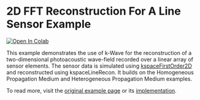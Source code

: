# 2D FFT Reconstruction For A Line Sensor Example 

[![Open In Colab](https://colab.research.google.com/assets/colab-badge.svg)](todo)

This example demonstrates the use of k-Wave for the reconstruction of a two-dimensional photoacoustic wave-field recorded over a linear array of sensor elements. The sensor data is simulated using [kspaceFirstOrder2D](https://k-wave-python.readthedocs.io/en/latest/kwave.kspaceFirstOrder2D.html) and reconstructed using kspaceLineRecon. It builds on the Homogeneous Propagation Medium and Heterogeneous Propagation Medium examples.

To read more, visit the [original example page](http://www.k-wave.org/documentation/example_pr_2D_fft_line_sensor.php) or its [implementation](https://github.com/ucl-bug/k-wave/blob/main/k-Wave/examples/example_pr_2D_FFT_line_sensor.m).